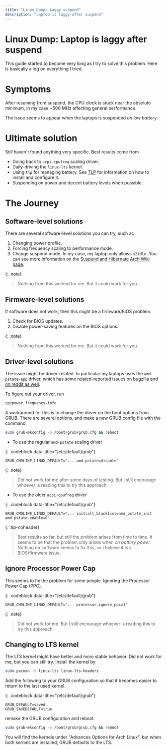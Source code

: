 ```yaml
---
title: "Linux Dump: Laggy suspend"
description: "Laptop is laggy after suspend"
---
```


# Linux Dump: Laptop is laggy after suspend

This guide started to become very long as I try to solve this problem. Here is basically a log on everything I tried.

# Symptoms

After resuming from suspend, the CPU clock is stuck near the absolute minimum, in my case ~500 MHz affecting general performance.

The issue seems to appear when the laptops is suspended _on low battery_.


# Ultimate solution

Still haven't found anything very specific. Best results come from

- Going back to `acpi-cpufreq` scaling driver.
- Daily-driving the `linux-lts` kernel.
- Using `tlp` for managing battery. See [TLP](linux.dump#TLP) for information on how to install and configure it.
- Suspending on power and decent battery levels when possible.


# The Journey


## Software-level solutions

There are several software-level solutions you can try, such ac
1. Changing power profile.
2. Forcing frequency scaling to performance mode.
3. Change suspend mode. In my case, my laptop only allows `s2idle`. You can see more information on the [Suspend and Hibernate Arch Wiki page](https://wiki.archlinux.org/title/Power_management/Suspend_and_hibernate).

{: .note}
> Nothing from this worked for me. But it could work for you.

## Firmware-level solutions

If software does not work, then this might be a firmware/BIOS problem.

1. Check for BIOS updates.
2. Disable power-saving features on the BIOS options.

{: .note}
> Nothing from this worked for me. But it could work for you.

## Driver-level solutions

The issue might be driver-related. In particular my laptops uses the `amd-pstate-epp` driver, which has some related-reported issues [on bugzilla](https://bugzilla.kernel.org/show_bug.cgi?id=217931) and [on reddit as well](https://www.reddit.com/r/linuxquestions/comments/z7rk35/really_weird_bug_with_new_amd_pstateepp_v4_driver/).

To figure out your driver, run
```bash
cpupower frequency-info
```
A workaround for this is to change the driver on the boot options from GRUB. There are several options,  and make a new GRUB config file with the command
```bash
sudo grub-mkconfig -o /boot/grub/grub.cfg && reboot
```

- To use the regular `amd-pstate` scaling driver

{: .codeblock data-title="/etc/default/grub"}
```
GRUB_CMDLINE_LINUX_DEFAULT="... amd_pstate=disable"
```

{: .note}
> Did not work for me after some days of testing. But I still encourage whoever is reading this to try this approach.

- To use the older `acpi-cpufreq` driver

{: .codeblock data-title="/etc/default/grub"}
```
GRUB_CMDLINE_LINUX_DEFAULT="... initcall_blacklist=amd_pstate_init amd_pstate.enable=0"
```

{: .tip-noheader}
> Best results so far, but still the problem arises from time to time.
> It seems to be that the problem only arises when _on battery power_. Nothing on software seems to fix this, so I believe it is a BIOS/firmware issue. 

## Ignore Processor Power Cap

This seems to fix the problem for some people. Ignoring the Processor Power Cap (PPC).

{: .codeblock data-title="/etc/default/grub"}
```
GRUB_CMDLINE_LINUX_DEFAULT="... processor.ignore_ppc=1"
```

{: .note}
> Did not work for me. But I still encourage whoever is reading this to try this approach.

## Changing to LTS kernel

The LTS kernel might have better and more stable behavior. Did not work for me, but you can still try. Install the kernel by

```bash
sudo pacman -S linux-lts linux-lts-headers
```

Add the following to your GRUB configuration so that it becomes easier to return to the last used kernel.

{: .codeblock data-title="/etc/default/grub"}
```
GRUB_DEFAULT=saved
GRUB_SAVEDEFAULT=true
```

remake the GRUB configuration and reboot.

```bash
sudo grub-mkconfig -o /boot/grub/grub.cfg && reboot
```
You will find the kernels under "Advances Options for Arch Linux", but when both kernels are installed, GRUB defaults to the LTS.





